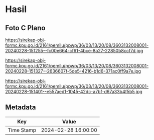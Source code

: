 # Hasil

## Foto C Plano

https://sirekap-obj-formc.kpu.go.id/2161/pemilu/ppwp/36/03/13/20/08/3603132008001-20240228-151255--fc00e664-cf61-4bce-8a27-22850b8ccf7d.jpg

https://sirekap-obj-formc.kpu.go.id/2161/pemilu/ppwp/36/03/13/20/08/3603132008001-20240228-151327--2636607f-5de5-4216-b1d6-371ac0ff9a7e.jpg

https://sirekap-obj-formc.kpu.go.id/2161/pemilu/ppwp/36/03/13/20/08/3603132008001-20240228-151401--e557aed1-1045-42dc-a7bf-d67a33b4f5b5.jpg


## Metadata

| Key        | Value               |
| ---------- | ------------------- |
| Time Stamp | 2024-02-28 16:00:00 |



